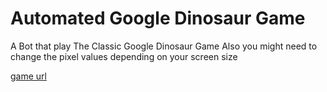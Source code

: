 # Automated Google Dinosaur Game

A Bot that play The Classic Google Dinosaur Game
Also you might need to change the pixel values depending on your screen size

[game url](https://elgoog.im/t-rex/)

